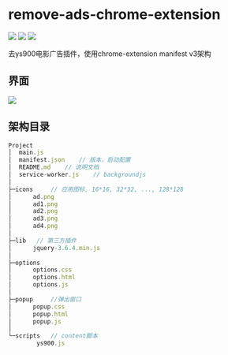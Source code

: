 # remove-ads-chrome-extension

![](https://img.shields.io/static/v1?label=version&message=v1.0.0&color=yellow&style=social&logo=appveyor)
![](https://img.shields.io/badge/manifest%E7%89%88%E6%9C%AC-v3-red)
![](https://img.shields.io/badge/%E6%94%AF%E6%8C%81%E6%B5%8F%E8%A7%88%E5%99%A8-chrome-green)

去ys900电影广告插件，使用chrome-extension manifest v3架构

## 界面
![](https://raw.github.com/yaunsine/remove-ads-chrome-extension/master/github-images/interface-v2.0.1.png)

## 架构目录
```javascript
Project
│  main.js
│  manifest.json    // 版本，启动配置
│  README.md    // 说明文档
│  service-worker.js    // backgroundjs
│
├─icons     // 应用图标, 16*16, 32*32, ..., 128*128
│      ad.png   
│      ad1.png  
│      ad2.png
│      ad3.png
│      ad4.png
│
├─lib   // 第三方插件
│      jquery-3.6.4.min.js
│
├─options
│      options.css
│      options.html
│      options.js
│
├─popup     //弹出窗口
│      popup.css
│      popup.html
│      popup.js
│
└─scripts   // content脚本
        ys900.js
```